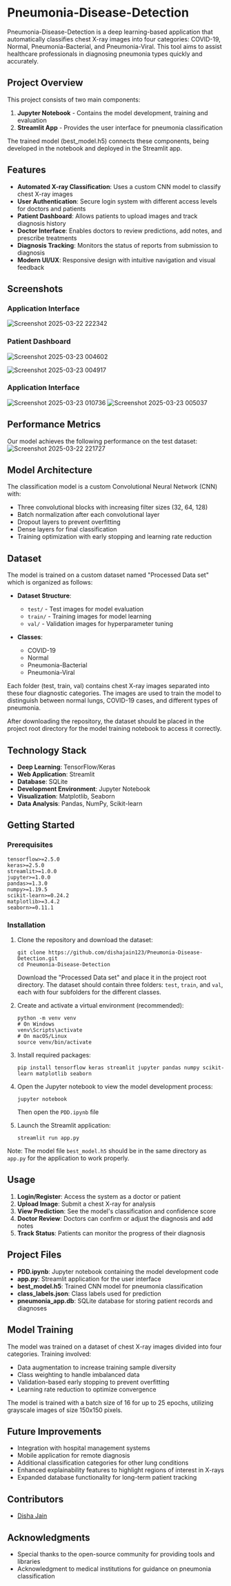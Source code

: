 # Pneumonia-Disease-Detection

Pneumonia-Disease-Detection is a deep learning-based application that automatically classifies chest X-ray images into four categories: COVID-19, Normal, Pneumonia-Bacterial, and Pneumonia-Viral. This tool aims to assist healthcare professionals in diagnosing pneumonia types quickly and accurately.

## Project Overview

This project consists of two main components:
1. **Jupyter Notebook** - Contains the model development, training and evaluation
2. **Streamlit App** - Provides the user interface for pneumonia classification

The trained model (best_model.h5) connects these components, being developed in the notebook and deployed in the Streamlit app.

## Features

- **Automated X-ray Classification**: Uses a custom CNN model to classify chest X-ray images
- **User Authentication**: Secure login system with different access levels for doctors and patients
- **Patient Dashboard**: Allows patients to upload images and track diagnosis history
- **Doctor Interface**: Enables doctors to review predictions, add notes, and prescribe treatments
- **Diagnosis Tracking**: Monitors the status of reports from submission to diagnosis
- **Modern UI/UX**: Responsive design with intuitive navigation and visual feedback

## Screenshots

### Application Interface
![Screenshot 2025-03-22 222342](https://github.com/user-attachments/assets/7c1cf0f0-50ba-47ff-b409-a715a9ac1110)

### Patient Dashboard
![Screenshot 2025-03-23 004602](https://github.com/user-attachments/assets/59d04c6f-919f-4360-8131-48f233011517)

![Screenshot 2025-03-23 004917](https://github.com/user-attachments/assets/80f683d6-015e-4d20-8f13-1dabbc1cdd32)
### Application Interface
![Screenshot 2025-03-23 010736](https://github.com/user-attachments/assets/32237ad1-2af5-434c-9a00-0fb9a3cfa603)
![Screenshot 2025-03-23 005037](https://github.com/user-attachments/assets/e5efb137-c4ce-4fb4-89a1-d8a0edcf7776)

## Performance Metrics

Our model achieves the following performance on the test dataset:
![Screenshot 2025-03-22 221727](https://github.com/user-attachments/assets/8e926c3d-9690-41b4-b1a9-a87a7990a879)

## Model Architecture

The classification model is a custom Convolutional Neural Network (CNN) with:

- Three convolutional blocks with increasing filter sizes (32, 64, 128)
- Batch normalization after each convolutional layer
- Dropout layers to prevent overfitting
- Dense layers for final classification
- Training optimization with early stopping and learning rate reduction

## Dataset

The model is trained on a custom dataset named "Processed Data set" which is organized as follows:

- **Dataset Structure**:
  - `test/` - Test images for model evaluation
  - `train/` - Training images for model learning
  - `val/` - Validation images for hyperparameter tuning

- **Classes**:
  - COVID-19
  - Normal
  - Pneumonia-Bacterial
  - Pneumonia-Viral

Each folder (test, train, val) contains chest X-ray images separated into these four diagnostic categories. The images are used to train the model to distinguish between normal lungs, COVID-19 cases, and different types of pneumonia.

After downloading the repository, the dataset should be placed in the project root directory for the model training notebook to access it correctly.

## Technology Stack

- **Deep Learning**: TensorFlow/Keras
- **Web Application**: Streamlit
- **Database**: SQLite
- **Development Environment**: Jupyter Notebook
- **Visualization**: Matplotlib, Seaborn
- **Data Analysis**: Pandas, NumPy, Scikit-learn

## Getting Started

### Prerequisites

```
tensorflow>=2.5.0
keras>=2.5.0
streamlit>=1.0.0
jupyter>=1.0.0
pandas>=1.3.0
numpy>=1.19.5
scikit-learn>=0.24.2
matplotlib>=3.4.2
seaborn>=0.11.1
```

### Installation

1. Clone the repository and download the dataset:
   ```
   git clone https://github.com/dishajain123/Pneumonia-Disease-Detection.git
   cd Pneumonia-Disease-Detection
   ```

   Download the "Processed Data set" and place it in the project root directory.
   The dataset should contain three folders: `test`, `train`, and `val`, each with four subfolders for the different classes.
   

2. Create and activate a virtual environment (recommended):
   ```
   python -m venv venv
   # On Windows
   venv\Scripts\activate
   # On macOS/Linux
   source venv/bin/activate
   ```

3. Install required packages:
   ```
   pip install tensorflow keras streamlit jupyter pandas numpy scikit-learn matplotlib seaborn
   ```

4. Open the Jupyter notebook to view the model development process:
   ```
   jupyter notebook
   ```
   Then open the `PDD.ipynb` file

5. Launch the Streamlit application:
   ```
   streamlit run app.py
   ```

Note: The model file `best_model.h5` should be in the same directory as `app.py` for the application to work properly.

## Usage

1. **Login/Register**: Access the system as a doctor or patient
2. **Upload Image**: Submit a chest X-ray for analysis
3. **View Prediction**: See the model's classification and confidence score
4. **Doctor Review**: Doctors can confirm or adjust the diagnosis and add notes
5. **Track Status**: Patients can monitor the progress of their diagnosis

## Project Files

- **PDD.ipynb**: Jupyter notebook containing the model development code
- **app.py**: Streamlit application for the user interface
- **best_model.h5**: Trained CNN model for pneumonia classification
- **class_labels.json**: Class labels used for prediction
- **pneumonia_app.db**: SQLite database for storing patient records and diagnoses

## Model Training

The model was trained on a dataset of chest X-ray images divided into four categories. Training involved:

- Data augmentation to increase training sample diversity
- Class weighting to handle imbalanced data
- Validation-based early stopping to prevent overfitting
- Learning rate reduction to optimize convergence

The model is trained with a batch size of 16 for up to 25 epochs, utilizing grayscale images of size 150x150 pixels.

## Future Improvements

- Integration with hospital management systems
- Mobile application for remote diagnosis
- Additional classification categories for other lung conditions
- Enhanced explainability features to highlight regions of interest in X-rays
- Expanded database functionality for long-term patient tracking

## Contributors

- [Disha Jain](https://github.com/dishajain123)

## Acknowledgments

- Special thanks to the open-source community for providing tools and libraries
- Acknowledgment to medical institutions for guidance on pneumonia classification
